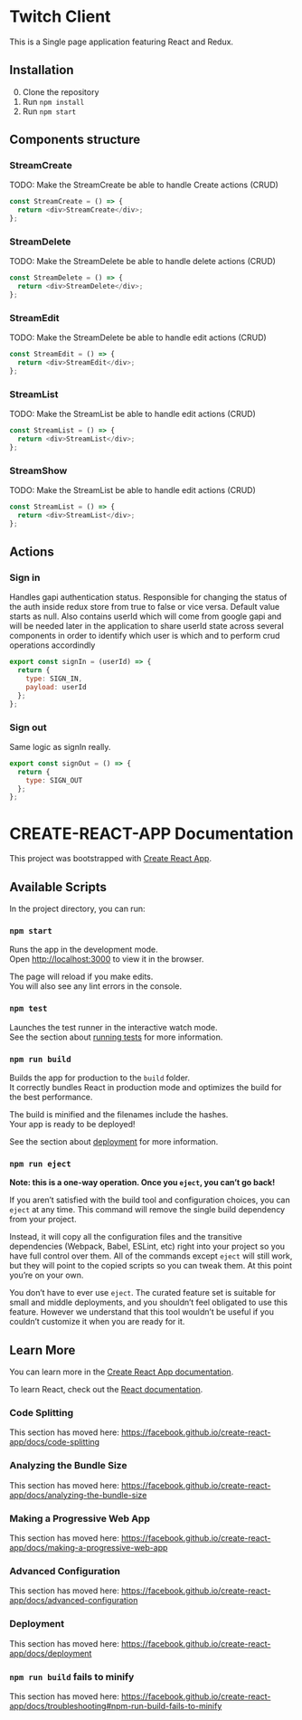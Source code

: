 # Twitch Client

This is a Single page application featuring React and Redux.

## Installation

0. Clone the repository
1. Run `npm install`
2. Run `npm start`

## Components structure

### StreamCreate

TODO: Make the StreamCreate be able to handle Create actions (CRUD)

```js
const StreamCreate = () => {
  return <div>StreamCreate</div>;
};
```
### StreamDelete

TODO: Make the StreamDelete be able to handle delete actions (CRUD)

```js
const StreamDelete = () => {
  return <div>StreamDelete</div>;
};
```

### StreamEdit

TODO: Make the StreamDelete be able to handle edit actions (CRUD)

```js
const StreamEdit = () => {
  return <div>StreamEdit</div>;
};
```

### StreamList

TODO: Make the StreamList be able to handle edit actions (CRUD)

```js
const StreamList = () => {
  return <div>StreamList</div>;
};
```
### StreamShow

TODO: Make the StreamList be able to handle edit actions (CRUD)

```js
const StreamList = () => {
  return <div>StreamList</div>;
};
```

## Actions

### Sign in

Handles gapi authentication status. Responsible for changing the status of the auth inside redux store from true to false or vice versa. Default value starts as null. Also contains userId which will come from google gapi and will be needed later in the application to share userId state across several components in order to identify which user is which and to perform crud operations accordindly

```js
export const signIn = (userId) => {
  return {
    type: SIGN_IN,
    payload: userId  
  };
};
```
### Sign out

Same logic as signIn really.

```js
export const signOut = () => {
  return {
    type: SIGN_OUT  
  };
};
```





# CREATE-REACT-APP Documentation

This project was bootstrapped with [Create React App](https://github.com/facebook/create-react-app).

## Available Scripts

In the project directory, you can run:

### `npm start`

Runs the app in the development mode.<br>
Open [http://localhost:3000](http://localhost:3000) to view it in the browser.

The page will reload if you make edits.<br>
You will also see any lint errors in the console.

### `npm test`

Launches the test runner in the interactive watch mode.<br>
See the section about [running tests](https://facebook.github.io/create-react-app/docs/running-tests) for more information.

### `npm run build`

Builds the app for production to the `build` folder.<br>
It correctly bundles React in production mode and optimizes the build for the best performance.

The build is minified and the filenames include the hashes.<br>
Your app is ready to be deployed!

See the section about [deployment](https://facebook.github.io/create-react-app/docs/deployment) for more information.

### `npm run eject`

**Note: this is a one-way operation. Once you `eject`, you can’t go back!**

If you aren’t satisfied with the build tool and configuration choices, you can `eject` at any time. This command will remove the single build dependency from your project.

Instead, it will copy all the configuration files and the transitive dependencies (Webpack, Babel, ESLint, etc) right into your project so you have full control over them. All of the commands except `eject` will still work, but they will point to the copied scripts so you can tweak them. At this point you’re on your own.

You don’t have to ever use `eject`. The curated feature set is suitable for small and middle deployments, and you shouldn’t feel obligated to use this feature. However we understand that this tool wouldn’t be useful if you couldn’t customize it when you are ready for it.

## Learn More

You can learn more in the [Create React App documentation](https://facebook.github.io/create-react-app/docs/getting-started).

To learn React, check out the [React documentation](https://reactjs.org/).

### Code Splitting

This section has moved here: https://facebook.github.io/create-react-app/docs/code-splitting

### Analyzing the Bundle Size

This section has moved here: https://facebook.github.io/create-react-app/docs/analyzing-the-bundle-size

### Making a Progressive Web App

This section has moved here: https://facebook.github.io/create-react-app/docs/making-a-progressive-web-app

### Advanced Configuration

This section has moved here: https://facebook.github.io/create-react-app/docs/advanced-configuration

### Deployment

This section has moved here: https://facebook.github.io/create-react-app/docs/deployment

### `npm run build` fails to minify

This section has moved here: https://facebook.github.io/create-react-app/docs/troubleshooting#npm-run-build-fails-to-minify
